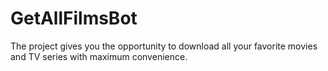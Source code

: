 # GetAllFilmsBot
The project gives you the opportunity to download all your favorite movies and TV series with maximum convenience.
